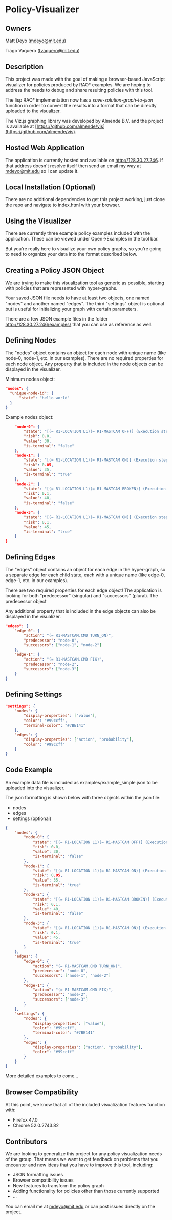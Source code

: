 # Policy-Visualizer #

## Owners ##

Matt Deyo ([mdeyo@mit.edu](mdeyo@mit.edu))

Tiago Vaquero ([tvaquero@mit.edu](tvaquero@mit.edu))

## Description ##

This project was made with the goal of making a browser-based JavaScript visualizer for policies produced by RAO* examples. We are hoping to address the needs to debug and share resulting policies with this tool.

The lisp RAO* implementation now has a *save-solution-graph-to-json* function in order to convert the results into a format that can be directly uploaded to the visualizer.

The Viz.js graphing library was developed by Almende B.V. and the project is available at [https://github.com/almende/vis](https://github.com/almende/vis).

## Hosted Web Application

The application is currently hosted and available on http://128.30.27.246. If that address doesn't resolve itself then send an email my way at mdeyo@mit.edu so I can update it.

## Local Installation (Optional)

There are no additional dependencies to get this project working, just clone the repo and navigate to index.html with your browser.

## Using the Visualizer

There are currently three example policy examples included with the application. These can be viewed under Open->Examples in the tool bar.

But you're really here to visualize your own policy graphs, so you're going to need to organize your data into the format described below.

## Creating a Policy JSON Object

We are trying to make this visualization tool as generic as possible, starting with policies that are represented with hyper-graphs.

Your saved JSON file needs to have at least two objects, one named "nodes" and another named "edges". The third "settings" object is optional but is useful for initializing your graph with certain parameters.

There are a few JSON example files in the folder http://128.30.27.246/examples/ that you can use as reference as well.

## Defining Nodes ##

The "nodes" object contains an object for each node with unique name (like node-0, node-1, etc. in our examples). There are no required properties for each node object. Any property that is included in the node objects can be displayed in the visualizer.

Minimum nodes object:
```json
"nodes": {
  "unique-node-id": {
      "state": "hello world"
  }
}
```
Example nodes object:
```json
    "node-0": {
        "state": "[(= R1-LOCATION L1)(= R1-MASTCAM OFF)] (Execution step: 0)",
        "risk": 0.0,
        "value": 30,
        "is-terminal": "false"
    },
    "node-1": {
        "state": "[(= R1-LOCATION L1)(= R1-MASTCAM ON)] (Execution step: 1)",
        "risk": 0.05,
        "value": 35,
        "is-terminal": "true"
    },
    "node-2": {
        "state": "[(= R1-LOCATION L1)(= R1-MASTCAM BROKEN)] (Execution step: 1)",
        "risk": 0.1,
        "value": 40,
        "is-terminal": "false"
    },
    "node-3": {
        "state": "[(= R1-LOCATION L1)(= R1-MASTCAM ON)] (Execution step: 2)",
        "risk": 0.1,
        "value": 45,
        "is-terminal": "true"
    }
}
```

## Defining Edges ##

The "edges" object contains an object for each edge in the hyper-graph, so a separate edge for each child state, each with a unique name (like edge-0, edge-1, etc. in our examples).

There are two required properties for each edge object! The application is looking for both "predecessor" (singular) and "successors" (plural). The predecessor object 

Any additional property that is included in the edge objects can also be displayed in the visualizer.

```json
"edges": {
    "edge-0": {
        "action": "(= R1-MASTCAM.CMD TURN_ON)",
        "predecessor": "node-0",
        "successors": ["node-1", "node-2"]
    },
    "edge-1": {
        "action": "(= R1-MASTCAM.CMD FIX)",
        "predecessor": "node-2",
        "successors": ["node-3"]
    }
}
```

## Defining Settings ##

```json
"settings": {
    "nodes": {
        "display-properties": ["value"],
        "color": "#99ccff",
        "terminal-color": "#7BE141"
    },
    "edges": {
        "display-properties": ["action", "probability"],
        "color": "#99ccff"
    }
}
```

## Code Example ##

An example data file is included as examples/example_simple.json to be uploaded into the visualizer.

The json formatting is shown below with three objects within the json file:
  * nodes
  * edges
  * settings (optional)


```json
{
    "nodes": {
        "node-0": {
            "state": "[(= R1-LOCATION L1)(= R1-MASTCAM OFF)] (Execution step: 0)",
            "risk": 0.0,
            "value": 30,
            "is-terminal": "false"
        },
        "node-1": {
            "state": "[(= R1-LOCATION L1)(= R1-MASTCAM ON)] (Execution step: 1)",
            "risk": 0.05,
            "value": 35,
            "is-terminal": "true"
        },
        "node-2": {
            "state": "[(= R1-LOCATION L1)(= R1-MASTCAM BROKEN)] (Execution step: 1)",
            "risk": 0.1,
            "value": 40,
            "is-terminal": "false"
        },
        "node-3": {
            "state": "[(= R1-LOCATION L1)(= R1-MASTCAM ON)] (Execution step: 2)",
            "risk": 0.1,
            "value": 45,
            "is-terminal": "true"
        }
    },
    "edges": {
        "edge-0": {
            "action": "(= R1-MASTCAM.CMD TURN_ON)",
            "predecessor": "node-0",
            "successors": ["node-1", "node-2"]
        },
        "edge-1": {
            "action": "(= R1-MASTCAM.CMD FIX)",
            "predecessor": "node-2",
            "successors": ["node-3"]
        }
    },
    "settings": {
        "nodes": {
            "display-properties": ["value"],
            "color": "#99ccff",
            "terminal-color": "#7BE141"
        },
        "edges": {
            "display-properties": ["action", "probability"],
            "color": "#99ccff"
        }
    }
}
```

More detailed examples to come...

## Browser Compatibility

At this point, we know that all of the included visualization features function with:
  * Firefox 47.0
  * Chrome 52.0.2743.82

## Contributors

We are looking to generalize this project for any policy visualization needs of the group. That means we want to get feedback on problems that you encounter and new ideas that you have to improve this tool, including:

  * JSON formatting issues
  * Browser compatibility issues
  * New features to transform the policy graph
  * Adding functionality for policies other than those currently supported
  * ...

You can email me at [mdeyo@mit.edu](mdeyo@mit.edu) or can post issues directly on the project.
